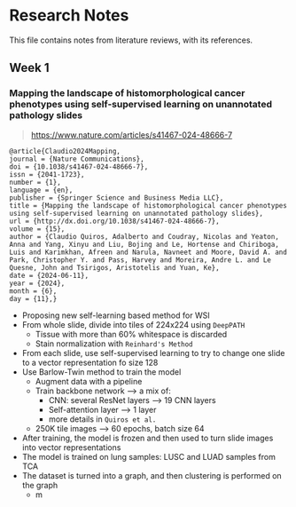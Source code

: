# Research Notes
This file contains notes from literature reviews, with its references.

## Week 1

### Mapping the landscape of histomorphological cancer phenotypes using self-supervised learning on unannotated pathology slides
> https://www.nature.com/articles/s41467-024-48666-7

    @article{Claudio2024Mapping,
	journal = {Nature Communications},
	doi = {10.1038/s41467-024-48666-7},
	issn = {2041-1723},
	number = {1},
	language = {en},
	publisher = {Springer Science and Business Media LLC},
	title = {Mapping the landscape of histomorphological cancer phenotypes using self-supervised learning on unannotated pathology slides},
	url = {http://dx.doi.org/10.1038/s41467-024-48666-7},
	volume = {15},
	author = {Claudio Quiros, Adalberto and Coudray, Nicolas and Yeaton, Anna and Yang, Xinyu and Liu, Bojing and Le, Hortense and Chiriboga, Luis and Karimkhan, Afreen and Narula, Navneet and Moore, David A. and Park, Christopher Y. and Pass, Harvey and Moreira, Andre L. and Le Quesne, John and Tsirigos, Aristotelis and Yuan, Ke},
	date = {2024-06-11},
	year = {2024},
	month = {6},
	day = {11},}

- Proposing new self-learning based method for WSI
- From whole slide, divide into tiles of 224x224 using `DeepPATH`
  - Tissue with more than 60% whitespace is discarded
  - Stain normalization with `Reinhard's Method`
- From each slide, use self-supervised learning to try to change one slide to a vector representation fo size 128
- Use Barlow-Twin method to train the model
  - Augment data with a pipeline
  - Train backbone network --> a mix of:
    - CNN: several ResNet layers --> 19 CNN layers
    - Self-attention layer --> 1 layer
    - more details in `Quiros et al.`
  - 250K tile images --> 60 epochs, batch size 64
- After training, the model is frozen and then used to turn slide images into vector representations
- The model is trained on lung samples: LUSC and LUAD samples from TCA
- The dataset is turned into a graph, and then clustering is performed on the graph
  - m